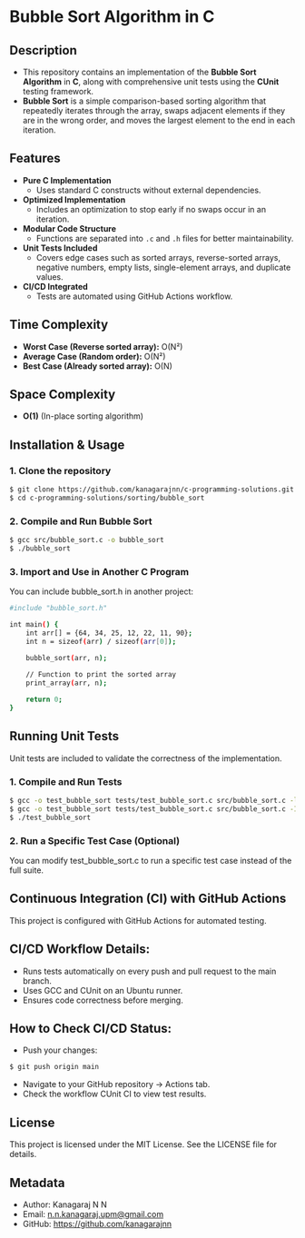 # Bubble Sort Algorithm in C

## Description
- This repository contains an implementation of the **Bubble Sort Algorithm** in **C**, along with comprehensive unit tests using the **CUnit** testing framework.
- **Bubble Sort** is a simple comparison-based sorting algorithm that repeatedly iterates through the array, swaps adjacent elements if they are in the wrong order, and moves the largest element to the end in each iteration.

## Features
- **Pure C Implementation**  
  - Uses standard C constructs without external dependencies.
- **Optimized Implementation**  
  - Includes an optimization to stop early if no swaps occur in an iteration.
- **Modular Code Structure**  
  - Functions are separated into `.c` and `.h` files for better maintainability.
- **Unit Tests Included**  
  - Covers edge cases such as sorted arrays, reverse-sorted arrays, negative numbers, empty lists, single-element arrays, and duplicate values.
- **CI/CD Integrated**  
  - Tests are automated using GitHub Actions workflow.

## Time Complexity
- **Worst Case (Reverse sorted array):** O(N²)  
- **Average Case (Random order):** O(N²)  
- **Best Case (Already sorted array):** O(N)

## Space Complexity
- **O(1)** (In-place sorting algorithm)

## Installation & Usage

### 1. Clone the repository
```sh
$ git clone https://github.com/kanagarajnn/c-programming-solutions.git
$ cd c-programming-solutions/sorting/bubble_sort
```

### 2. Compile and Run Bubble Sort
```sh
$ gcc src/bubble_sort.c -o bubble_sort
$ ./bubble_sort
```

### 3. Import and Use in Another C Program
You can include bubble_sort.h in another project:
```sh
#include "bubble_sort.h"

int main() {
    int arr[] = {64, 34, 25, 12, 22, 11, 90};
    int n = sizeof(arr) / sizeof(arr[0]);

    bubble_sort(arr, n);
    
    // Function to print the sorted array
    print_array(arr, n);

    return 0;
}
```

## Running Unit Tests
Unit tests are included to validate the correctness of the implementation.

### 1. Compile and Run Tests
```sh
$ gcc -o test_bubble_sort tests/test_bubble_sort.c src/bubble_sort.c -lcunit
$ gcc -o test_bubble_sort tests/test_bubble_sort.c src/bubble_sort.c -I/opt/homebrew/Cellar/cunit/2.1-3/include -L/opt/homebrew/Cellar/cunit/2.1-3/lib -lcunit
$ ./test_bubble_sort
```

### 2. Run a Specific Test Case (Optional)
You can modify test_bubble_sort.c to run a specific test case instead of the full suite.


## Continuous Integration (CI) with GitHub Actions
This project is configured with GitHub Actions for automated testing.

## CI/CD Workflow Details:
- Runs tests automatically on every push and pull request to the main branch.
- Uses GCC and CUnit on an Ubuntu runner.
- Ensures code correctness before merging.

## How to Check CI/CD Status:
- Push your changes:
```sh
$ git push origin main
```
- Navigate to your GitHub repository → Actions tab.
- Check the workflow CUnit CI to view test results.

## License
This project is licensed under the MIT License. See the LICENSE file for details.

## Metadata
- Author: Kanagaraj N N
- Email: n.n.kanagaraj.upm@gmail.com
- GitHub: https://github.com/kanagarajnn


